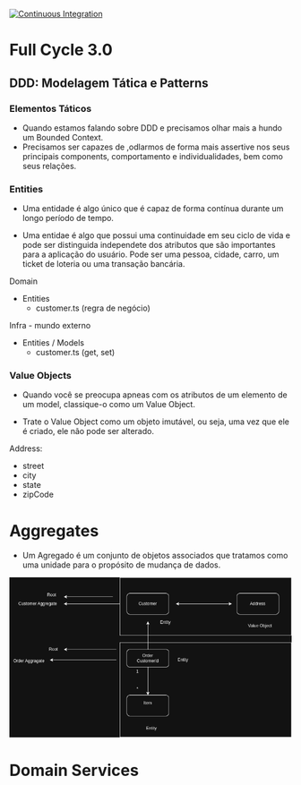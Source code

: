 [![Continuous Integration](https://github.com/williamkoller/fc3-ddd-tactical-modeling-patterns/actions/workflows/continuous-integration.yml/badge.svg)](https://github.com/williamkoller/fc3-ddd-tactical-modeling-patterns/actions/workflows/continuous-integration.yml)

# Full Cycle 3.0

## DDD: Modelagem Tática e Patterns

### Elementos Táticos

- Quando estamos falando sobre DDD e precisamos olhar mais a hundo um Bounded Context.
- Precisamos ser capazes de ,odlarmos de forma mais assertive nos seus principais
  components, comportamento e individualidades, bem como seus relações.

### Entities

- Uma entidade é algo único que é capaz de forma contínua durante um longo período de tempo.

- Uma entidae é algo que possui uma continuidade em seu ciclo de vida e
  pode ser distinguida independete dos atributos que são importantes para a aplicação do usuário.
  Pode ser uma pessoa, cidade, carro, um ticket de loteria ou uma transação bancária.

Domain

- Entities
  - customer.ts (regra de negócio)

Infra - mundo externo

- Entities / Models
  - customer.ts (get, set)

### Value Objects

- Quando você se preocupa apneas com os atributos de um elemento de um
  model, classique-o como um Value Object.

- Trate o Value Object como um objeto imutável, ou seja, uma vez que ele é criado, ele não pode ser alterado.

Address:

- street
- city
- state
- zipCode

# Aggregates

- Um Agregado é um conjunto de objetos associados que tratamos
  como uma unidade para o propósito de mudança de dados.

<p align="center">
  <a href="">
    <img src="./resources/aggragates.drawio.png">
  </a>
</p>

# Domain Services
